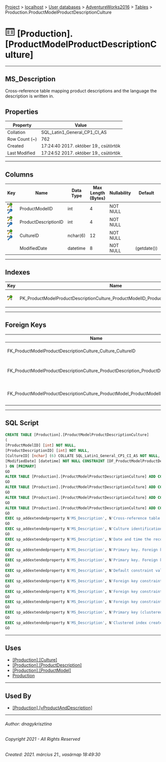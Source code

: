 #### 

[Project](../../../../index.md) > [localhost](../../../index.md) > [User databases](../../index.md) > [AdventureWorks2016](../index.md) > [Tables](Tables.md) > Production.ProductModelProductDescriptionCulture

# ![Tables](../../../../Images/Table32.png) [Production].[ProductModelProductDescriptionCulture]

---

## <a name="#description"></a>MS_Description

Cross-reference table mapping product descriptions and the language the description is written in.

## <a name="#properties"></a>Properties

| Property | Value |
|---|---|
| Collation | SQL_Latin1_General_CP1_CI_AS |
| Row Count (~) | 762 |
| Created | 17:24:40 2017. október 19., csütörtök |
| Last Modified | 17:24:52 2017. október 19., csütörtök |


---

## <a name="#columns"></a>Columns

| Key | Name | Data Type | Max Length (Bytes) | Nullability | Default | Description |
|---|---|---|---|---|---|---|
| [![Cluster Primary Key PK_ProductModelProductDescriptionCulture_ProductModelID_ProductDescriptionID_CultureID: ProductModelID\ProductDescriptionID\CultureID](../../../../Images/pkcluster.png)](#indexes)[![Foreign Keys FK_ProductModelProductDescriptionCulture_ProductModel_ProductModelID: [Production].[ProductModel].ProductModelID](../../../../Images/fk.png)](#foreignkeys) | ProductModelID | int | 4 | NOT NULL |  | _Primary key. Foreign key to ProductModel.ProductModelID._ |
| [![Cluster Primary Key PK_ProductModelProductDescriptionCulture_ProductModelID_ProductDescriptionID_CultureID: ProductModelID\ProductDescriptionID\CultureID](../../../../Images/pkcluster.png)](#indexes)[![Foreign Keys FK_ProductModelProductDescriptionCulture_ProductDescription_ProductDescriptionID: [Production].[ProductDescription].ProductDescriptionID](../../../../Images/fk.png)](#foreignkeys) | ProductDescriptionID | int | 4 | NOT NULL |  | _Primary key. Foreign key to ProductDescription.ProductDescriptionID._ |
| [![Cluster Primary Key PK_ProductModelProductDescriptionCulture_ProductModelID_ProductDescriptionID_CultureID: ProductModelID\ProductDescriptionID\CultureID](../../../../Images/pkcluster.png)](#indexes)[![Foreign Keys FK_ProductModelProductDescriptionCulture_Culture_CultureID: [Production].[Culture].CultureID](../../../../Images/fk.png)](#foreignkeys) | CultureID | nchar(6) | 12 | NOT NULL |  | _Culture identification number. Foreign key to Culture.CultureID._ |
|  | ModifiedDate | datetime | 8 | NOT NULL | (getdate()) | _Date and time the record was last updated._ |


---

## <a name="#indexes"></a>Indexes

| Key | Name | Key Columns | Unique | Description |
|---|---|---|---|---|
| [![Cluster Primary Key PK_ProductModelProductDescriptionCulture_ProductModelID_ProductDescriptionID_CultureID: ProductModelID\ProductDescriptionID\CultureID](../../../../Images/pkcluster.png)](#indexes) | PK_ProductModelProductDescriptionCulture_ProductModelID_ProductDescriptionID_CultureID | ProductModelID, ProductDescriptionID, CultureID | YES | _Primary key (clustered) constraint_ |


---

## <a name="#foreignkeys"></a>Foreign Keys

| Name | Columns | Description |
|---|---|---|
| FK_ProductModelProductDescriptionCulture_Culture_CultureID | CultureID->[[Production].[Culture].[CultureID]](Culture.md) | _Foreign key constraint referencing Culture.CultureID._ |
| FK_ProductModelProductDescriptionCulture_ProductDescription_ProductDescriptionID | ProductDescriptionID->[[Production].[ProductDescription].[ProductDescriptionID]](ProductDescription.md) | _Foreign key constraint referencing ProductDescription.ProductDescriptionID._ |
| FK_ProductModelProductDescriptionCulture_ProductModel_ProductModelID | ProductModelID->[[Production].[ProductModel].[ProductModelID]](ProductModel.md) | _Foreign key constraint referencing ProductModel.ProductModelID._ |


---

## <a name="#sqlscript"></a>SQL Script

```sql
CREATE TABLE [Production].[ProductModelProductDescriptionCulture]
(
[ProductModelID] [int] NOT NULL,
[ProductDescriptionID] [int] NOT NULL,
[CultureID] [nchar] (6) COLLATE SQL_Latin1_General_CP1_CI_AS NOT NULL,
[ModifiedDate] [datetime] NOT NULL CONSTRAINT [DF_ProductModelProductDescriptionCulture_ModifiedDate] DEFAULT (getdate())
) ON [PRIMARY]
GO
ALTER TABLE [Production].[ProductModelProductDescriptionCulture] ADD CONSTRAINT [PK_ProductModelProductDescriptionCulture_ProductModelID_ProductDescriptionID_CultureID] PRIMARY KEY CLUSTERED  ([ProductModelID], [ProductDescriptionID], [CultureID]) ON [PRIMARY]
GO
ALTER TABLE [Production].[ProductModelProductDescriptionCulture] ADD CONSTRAINT [FK_ProductModelProductDescriptionCulture_Culture_CultureID] FOREIGN KEY ([CultureID]) REFERENCES [Production].[Culture] ([CultureID])
GO
ALTER TABLE [Production].[ProductModelProductDescriptionCulture] ADD CONSTRAINT [FK_ProductModelProductDescriptionCulture_ProductDescription_ProductDescriptionID] FOREIGN KEY ([ProductDescriptionID]) REFERENCES [Production].[ProductDescription] ([ProductDescriptionID])
GO
ALTER TABLE [Production].[ProductModelProductDescriptionCulture] ADD CONSTRAINT [FK_ProductModelProductDescriptionCulture_ProductModel_ProductModelID] FOREIGN KEY ([ProductModelID]) REFERENCES [Production].[ProductModel] ([ProductModelID])
GO
EXEC sp_addextendedproperty N'MS_Description', N'Cross-reference table mapping product descriptions and the language the description is written in.', 'SCHEMA', N'Production', 'TABLE', N'ProductModelProductDescriptionCulture', NULL, NULL
GO
EXEC sp_addextendedproperty N'MS_Description', N'Culture identification number. Foreign key to Culture.CultureID.', 'SCHEMA', N'Production', 'TABLE', N'ProductModelProductDescriptionCulture', 'COLUMN', N'CultureID'
GO
EXEC sp_addextendedproperty N'MS_Description', N'Date and time the record was last updated.', 'SCHEMA', N'Production', 'TABLE', N'ProductModelProductDescriptionCulture', 'COLUMN', N'ModifiedDate'
GO
EXEC sp_addextendedproperty N'MS_Description', N'Primary key. Foreign key to ProductDescription.ProductDescriptionID.', 'SCHEMA', N'Production', 'TABLE', N'ProductModelProductDescriptionCulture', 'COLUMN', N'ProductDescriptionID'
GO
EXEC sp_addextendedproperty N'MS_Description', N'Primary key. Foreign key to ProductModel.ProductModelID.', 'SCHEMA', N'Production', 'TABLE', N'ProductModelProductDescriptionCulture', 'COLUMN', N'ProductModelID'
GO
EXEC sp_addextendedproperty N'MS_Description', N'Default constraint value of GETDATE()', 'SCHEMA', N'Production', 'TABLE', N'ProductModelProductDescriptionCulture', 'CONSTRAINT', N'DF_ProductModelProductDescriptionCulture_ModifiedDate'
GO
EXEC sp_addextendedproperty N'MS_Description', N'Foreign key constraint referencing Culture.CultureID.', 'SCHEMA', N'Production', 'TABLE', N'ProductModelProductDescriptionCulture', 'CONSTRAINT', N'FK_ProductModelProductDescriptionCulture_Culture_CultureID'
GO
EXEC sp_addextendedproperty N'MS_Description', N'Foreign key constraint referencing ProductDescription.ProductDescriptionID.', 'SCHEMA', N'Production', 'TABLE', N'ProductModelProductDescriptionCulture', 'CONSTRAINT', N'FK_ProductModelProductDescriptionCulture_ProductDescription_ProductDescriptionID'
GO
EXEC sp_addextendedproperty N'MS_Description', N'Foreign key constraint referencing ProductModel.ProductModelID.', 'SCHEMA', N'Production', 'TABLE', N'ProductModelProductDescriptionCulture', 'CONSTRAINT', N'FK_ProductModelProductDescriptionCulture_ProductModel_ProductModelID'
GO
EXEC sp_addextendedproperty N'MS_Description', N'Primary key (clustered) constraint', 'SCHEMA', N'Production', 'TABLE', N'ProductModelProductDescriptionCulture', 'CONSTRAINT', N'PK_ProductModelProductDescriptionCulture_ProductModelID_ProductDescriptionID_CultureID'
GO
EXEC sp_addextendedproperty N'MS_Description', N'Clustered index created by a primary key constraint.', 'SCHEMA', N'Production', 'TABLE', N'ProductModelProductDescriptionCulture', 'INDEX', N'PK_ProductModelProductDescriptionCulture_ProductModelID_ProductDescriptionID_CultureID'
GO

```


---

## <a name="#uses"></a>Uses

* [[Production].[Culture]](Culture.md)
* [[Production].[ProductDescription]](ProductDescription.md)
* [[Production].[ProductModel]](ProductModel.md)
* [Production](../Security/Schemas/Production.md)


---

## <a name="#usedby"></a>Used By

* [[Production].[vProductAndDescription]](../Views/vProductAndDescription.md)


---

###### Author:  dnagykrisztina

###### Copyright 2021 - All Rights Reserved

###### Created: 2021. március 21., vasárnap 18:49:30


